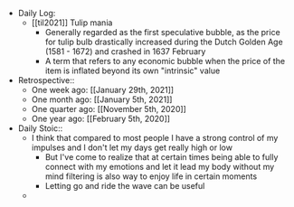 - Daily Log:
    - [[til2021]] Tulip mania
        - Generally regarded as the first speculative bubble, as the price for tulip bulb drastically increased during the Dutch Golden Age (1581 - 1672) and crashed in 1637 February
        - A term that refers to any economic bubble when the price of the item is inflated beyond its own "intrinsic" value
- Retrospective::
    - One week ago: [[January 29th, 2021]]
    - One month ago: [[January 5th, 2021]]
    - One quarter ago: [[November 5th, 2020]]
    - One year ago: [[February 5th, 2020]]
- Daily Stoic::
    - I think that compared to most people I have a strong control of my impulses and I don't let my days get really high or low
        - But I've come to realize that at certain times being able to fully connect with my emotions and let it lead my body without my mind filtering is also way to enjoy life in certain moments
        - Letting go and ride the wave can be useful
    -
